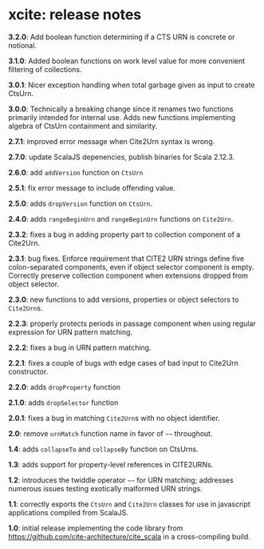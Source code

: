# xcite: release notes


**3.2.0**: Add boolean function determining if a CTS URN is concrete or notional.

**3.1.0**: Added boolean functions on work level value for more convenient filtering of collections.

**3.0.1**: Nicer exception handling when total garbage given as input to create CtsUrn.

**3.0.0**: Technically a breaking change since it renames two functions primarily intended for internal use.  Adds new functions implementing algebra of CtsUrn containment and similarity.


**2.7.1**: improved error message when Cite2Urn syntax is wrong.

**2.7.0**: update ScalaJS depenencies, publish binaries for Scala 2.12.3.

**2.6.0**: add `addVersion` function on `CtsUrn`

**2.5.1**: fix error message to include offending value.

**2.5.0**: adds `dropVersion` function on `CtsUrn`.


**2.4.0**: adds `rangeBeginUrn` and `rangeBeginUrn` functions on `Cite2Urn`.

**2.3.2**: fixes a bug in adding property part to collection component of a Cite2Urn.

**2.3.1**: bug fixes.  Enforce requirement that CITE2 URN strings define five colon-separated components, even if object selector component is empty.  Correctly preserve collection component when extensions dropped from object selector.

**2.3.0**: new functions to add versions, properties or object selectors to `Cite2Urn`s.

**2.2.3**: properly protects periods in passage component when using regular expression for URN pattern matching.

**2.2.2**: fixes a bug in URN pattern matching.

**2.2.1**: fixes a couple of bugs with edge cases of bad input to Cite2Urn constructor.

**2.2.0**: adds `dropProperty` function

**2.1.0**: adds `dropSelector` function

**2.0.1**: fixes a bug in matching `Cite2Urn`s with no object identifier.

**2.0**: remove `urnMatch` function name in favor of `~~` throughout.

**1.4**: adds `collapseTo` and `collapseBy` function on CtsUrns.

**1.3**: adds support for property-level references in CITE2URNs.

**1.2**: introduces the twiddle operator `~~` for URN matching; addresses numerous issues testing exotically malformed URN strings.

**1.1**: correctly exports the `CtsUrn` and `Cite2Urn` classes for use in javascript applications compiled from ScalaJS.

**1.0**:  initial release implementing the code library from <https://github.com/cite-architecture/cite_scala> in a cross-compiling build.
